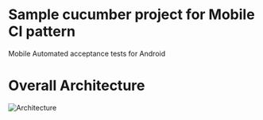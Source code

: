 # Sample cucumber project for Mobile CI pattern
Mobile Automated acceptance tests for Android

# Overall Architecture

![Architecture](./images/AppiumArchitecture.png)
